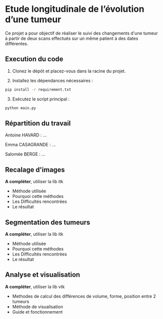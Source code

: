 # Etude longitudinale de l’évolution d’une tumeur
Ce projet a pour objectif de réaliser le suivi des changements d'une tumeur à partir de deux scans effectués sur un même patient à des dates différentes.

## Execution du code
 1. Clonez le dépôt et placez-vous dans la racine du projet.

 2. Installez les dépendances nécessaires :
```sh
pip install -r requirement.txt
```

 3. Exécutez le script principal :
```sh
python main.py
```

## Répartition du travail
Antoine HAVARD : ...

Emma CASAGRANDE : ...

Salomée BERGE : ...

## Recalage d'images
**A compléter**, utiliser la lib itk
 - Méthode utilisée
 - Pourquoi cette méthodes
 - Les Difficultés rencontrées
 - Le résultat

## Segmentation des tumeurs
**A compléter**, utiliser la lib itk
 - Méthode utilisée
 - Pourquoi cette méthodes
 - Les Difficultés rencontrées
 - Le résultat

## Analyse et visualisation
**A compléter**, utiliser la lib vtk
 - Methodes de calcul des différences de volume, forme, position entre 2 tumeurs
 - Méthode de visualisation
 - Guide et fonctionnement
